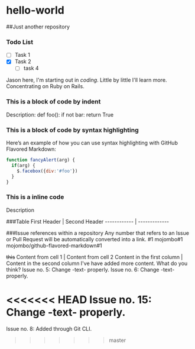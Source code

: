 # hello-world
##Just another repository
### Todo List
- [ ] Task 1
- [x] Task 2
  - [ ] task 4

Jason here, I'm starting out in *coding*. 
Little by little I'll learn more.
Concentrating on Ruby on Rails.

### This is a block of code by indent
Description:
def foo():
    if not bar:
        return True
        
### This is a block of code by syntax highlighting
Here’s an example of how you can use syntax highlighting with GitHub Flavored Markdown:        
```javascript
function fancyAlert(arg) {
  if(arg) {
    $.facebox({div:'#foo'})
  }
}
```
### This is a inline code
Description

###Table
First Header | Second Header
------------ | -------------

###Issue references within a repository
Any number that refers to an Issue or Pull Request will be automatically converted into a link.
#1
mojombo#1
mojombo/github-flavored-markdown#1

~~this~~
Content from cell 1 | Content from cell 2
Content in the first column | Content in the second column
I've have added more content.
What do you think?
Issue no. 5: Change -text- properly.
Issue no. 6: Change -text- properly.

<<<<<<< HEAD
Issue no. 15: Change -text- properly.
=======
Issue no. 8: Added through Git CLI.
>>>>>>> master


